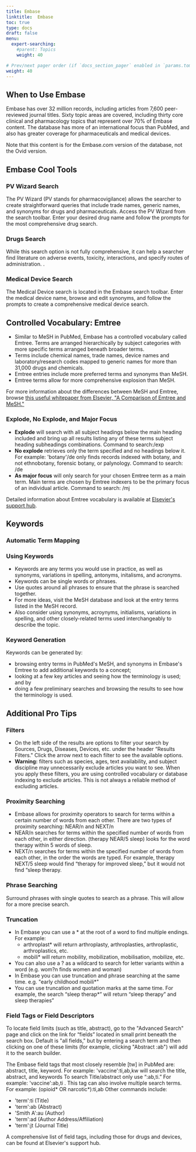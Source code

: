 ```yaml
---
title: Embase
linktitle:  Embase
toc: true
type: docs
draft: false
menu:
  expert-searching:
    #parent: Topics
    weight: 40

# Prev/next pager order (if `docs_section_pager` enabled in `params.toml`)
weight: 40
---
```



## When to Use Embase

Embase has over 32 million records, including articles from 7,600 peer-reviewed journal titles. Sixty topic areas are covered, including thirty core clinical and pharmacology topics that represent over 70% of Embase content. The database has more of an international focus than PubMed, and also has greater coverage for pharmaceuticals and medical devices.

Note that this content is for the Embase.com version of the database, not the Ovid version.

## Embase Cool Tools

### PV Wizard Search

The PV Wizard (PV stands for pharmacovigilance) allows the searcher to create straightforward queries that include trade names, generic names, and synonyms for drugs and pharmaceuticals. Access the PV Wizard from the search toolbar. Enter your desired drug name and follow the prompts for the most comprehensive drug search.

### Drugs Search

While this search option is not fully comprehensive, it can help a searcher find literature on adverse events, toxicity, interactions, and specify routes of administration. .

### Medical Device Search

The Medical Device search is located in the Embase search toolbar. Enter the medical device name, browse and edit synonyms, and follow the prompts to create a comprehensive medical device search. 


## Controlled Vocabulary: Emtree

* Similar to MeSH in PubMed, Embase has a controlled vocabulary called Emtree. Terms are arranged hierarchically by subject categories with more specific terms arranged beneath broader terms.
* Terms include chemical names, trade names, device names and laboratory/research codes mapped to generic names for more than 31,000 drugs and chemicals.
* Emtree entries include more preferred terms and synonyms than MeSH.
* Emtree terms allow for more comprehensive explosion than MeSH. 

For more information about the differences between MeSH and Emtree, browse [this useful whitepaper from Elsevier, "A Comparison of Emtree and MeSH."](http://supportcontent.elsevier.com/Support%20Hub/Embase/Files%20&%20Attachements/4685-Embase_White%20Paper_Comparison%20of%20Emtree%20and%20MeSH_July%202015.pdf)


### Explode, No Explode, and Major Focus
* **Explode** will search with all subject headings below the main heading included and bring up all results listing any of these terms subject heading subheadings combinations. Command to search:/exp
* **No explode** retrieves only the term specified and no headings below it. For example: 'botany'/de only finds records indexed with botany, and not ethnobotany, forensic botany, or palynology. Command to search: /de
* **As major focus** will only search for your chosen Emtree term as a main term. Main terms are chosen by Emtree indexers to be the primary focus of an individual article. Command to search: /mj

Detailed information about Emtree vocabulary is available at [Elsevier's support hub](https://service.elsevier.com/app/answers/detail/a_id/16389/kw/emtree/supporthub/embase/).


## Keywords

### Automatic Term Mapping

### Using Keywords

* Keywords are any terms you would use in practice, as well as synonyms, variations in spelling, antonyms, initalisms, and acronyms.
* Keywords can be single words or phrases.
* Use quotes around all phrases to ensure that the phrase is searched together.
* For more ideas, visit the MeSH database and look at the entry terms listed in the MeSH record.
* Also consider using synonyms, acroynyms, initialisms, variations in spelling, and other closely-related terms used interchangeably to describe the topic.

### Keyword Generation

Keywords can be generated by:

* browsing entry terms in PubMed's MeSH, and synonyms in Embase's Emtree to add additional keywords to a concept;
* looking at a few key articles and seeing how the terminology is used; and by
* doing a few preliminary searches and browsing the results to see how the terminology is used.


## Additional Pro Tips

### Filters

* On the left side of the results are options to filter your search by Sources, Drugs, Diseases, Devices, etc. under the header “Results Filters." Click the arrow next to each filter to see the available options.
* **Warning:** filters such as species, ages, text availability, and subject discipline may unnecessarily exclude articles you want to see. When you apply these filters, you are using controlled vocabulary or database indexing to exclude articles. This is not always a reliable method of excluding articles.


### Proximity Searching

* Embase allows for proximity operators to search for terms within a certain number of words from each other. There are two types of proximity searching: NEAR/n and NEXT/n
 * NEAR/n searches for terms within the specified number of words from each other, in either direction. (therapy NEAR/5 sleep) looks for the word therapy within 5 words of sleep.
 * NEXT/n searches for terms within the specified number of words from each other, in the order the words are typed. For example, therapy NEXT/5 sleep would find “therapy for improved sleep,” but it would not find “sleep therapy.

### Phrase Searching

Surround phrases with single quotes to search as a phrase. This will allow for a more precise search.

### Truncation

* In Embase you can use a * at the root of a word to find multiple endings.  For example:
   * arthroplast* will return arthroplasty, arthroplasties, arthroplastic, arthroplastics, etc.
   * mobili* will return mobility, mobilization, mobilisation, mobilize, etc.
* You can also use a ? as a wildcard to search for letter variants within a word (e.g. wom?n finds women and woman)
* In Embase you can use truncation and phrase searching at the same time. e.g. "early childhood mobili*"
* You can use truncation and quotation marks at the same time. For example, the search “sleep therap*” will return “sleep therapy” and sleep therapies”

### Field Tags or Field Descriptors

To locate field limits (such as title, abstract), go to the "Advanced Search" page and click on the link for “fields” located in small print beneath the search box.  Default is "all fields," but by entering a search term and then clicking on one of these limits (for example, clicking "Abstract :ab") will add it to the search builder.

The Embase field tags that most closely resemble [tw] in PubMed are: abstract, title, keyword.  For example: 'vaccine':ti,ab,kw will search the title, abstract, and keywords
    To search Title/abstract only use “:ab,ti.” For example: 'vaccine':ab,ti . This tag can also involve multiple search terms. For example: (opioid* OR narcotic*):ti,ab
    Other commands include:
  * 'term':ti (Title)
  * 'term':ab (Abstract)
  * 'Smith A':au (Author)
  * 'term':ad (Author Address/Affiliation)
  * 'term':jt (Journal Title)

A comprehensive list of field tags, including those for drugs and devices, can be found at Elsevier's support hub.


